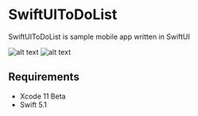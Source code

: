 # SwiftUIToDoList

SwiftUIToDoList is sample mobile app written in SwiftUI

![alt text](screenshots/s1.png )​
![alt text](screenshots/s2.png )

## Requirements

* Xcode 11 Beta
* Swift 5.1
